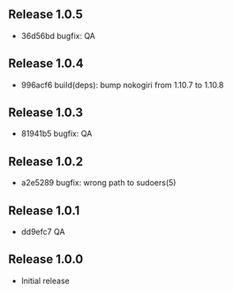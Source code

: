 ## Release 1.0.5

* 36d56bd bugfix: QA

## Release 1.0.4

* 996acf6 build(deps): bump nokogiri from 1.10.7 to 1.10.8

## Release 1.0.3

* 81941b5 bugfix: QA

## Release 1.0.2

* a2e5289 bugfix: wrong path to sudoers(5)

## Release 1.0.1

* dd9efc7 QA

## Release 1.0.0

* Initial release
